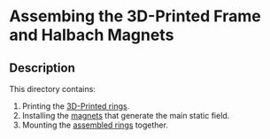 # Assembing the 3D-Printed Frame and Halbach Magnets

## Description
This directory contains:
1. Printing the [3D-Printed rings](PrintFrame).
2. Installing the [magnets](MagnetAssembly) that generate the main static field.
3. Mounting the [assembled rings](AssembleFrame) together.

